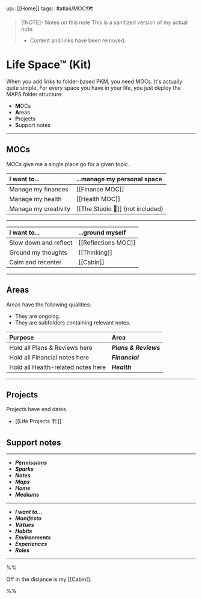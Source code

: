 up:: [[Home]]
tags:: #atlas/MOC🗺 

> [!NOTE]- Notes on this note
> This is a sanitized version of my actual note. 
> - Content and links have been removed.

# Life Space™ (Kit)
When you add links to folder-based PKM, you need MOCs. It's actually quite simple. For every space you have in your life, you just deploy the MAPS folder structure:

- **M**OCs
- **A**reas
- **P**rojects
- **S**upport notes

---

## MOCs
MOCs give me a single place go for a given topic.

| I want to...         | ...manage my personal space |
| :-------------------- | :--------------------------- |
| Manage my finances   | [[Finance MOC]]             | 
| Manage my health     | [[Health MOC]]              |
| Manage my creativity | [[The Studio 🎨]] (not included)          |

---

| I want to...                 | ...ground myself |
| :-------------------------------------- | :------------------------------ |
| Slow down and reflect                  | [[Reflections MOC]]            |
| Ground my thoughts         | [[Thinking]]                       |
| Calm and recenter                      | [[Cabin]]                   |

---

## Areas
Areas have the following qualities:

- They are ongoing.
- They are subfolders containing relevant notes.

| Purpose                           | Area                |
|:--------------------------------- |:------------------- |
| Hold all Plans & Reviews here | ***Plans & Reviews*** |
| Hold all Financial notes here       | ***Financial***       |
| Hold all Health-related notes here      | ***Health***     |

---

## Projects
Projects have end dates.

- [[Life Projects 🏗]]


## Support notes


---

- ***Permissions***
- ***Sparks***
- ***Notes***
- ***Maps***
- ***Home***
- ***Mediums***

---

- ***I want to...***
- ***Manifesto***
- ***Virtues***
- ***Habits***
- ***Environments***
- ***Experiences***
- ***Roles***

---

%%

Off in the distance is my [[Cabin]]. 

%%